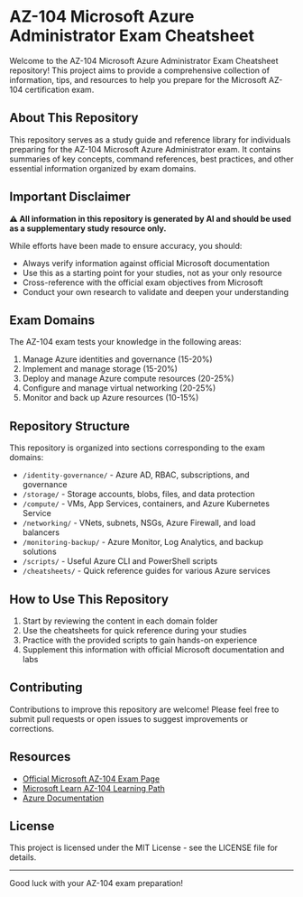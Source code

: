# AZ-104 Microsoft Azure Administrator Exam Cheatsheet

Welcome to the AZ-104 Microsoft Azure Administrator Exam Cheatsheet repository! This project aims to provide a comprehensive collection of information, tips, and resources to help you prepare for the Microsoft AZ-104 certification exam.

## About This Repository

This repository serves as a study guide and reference library for individuals preparing for the AZ-104 Microsoft Azure Administrator exam. It contains summaries of key concepts, command references, best practices, and other essential information organized by exam domains.

## Important Disclaimer

**⚠️ All information in this repository is generated by AI and should be used as a supplementary study resource only.**

While efforts have been made to ensure accuracy, you should:
- Always verify information against official Microsoft documentation
- Use this as a starting point for your studies, not as your only resource
- Cross-reference with the official exam objectives from Microsoft
- Conduct your own research to validate and deepen your understanding

## Exam Domains

The AZ-104 exam tests your knowledge in the following areas:

1. Manage Azure identities and governance (15-20%)
2. Implement and manage storage (15-20%)
3. Deploy and manage Azure compute resources (20-25%)
4. Configure and manage virtual networking (20-25%)
5. Monitor and back up Azure resources (10-15%)

## Repository Structure

This repository is organized into sections corresponding to the exam domains:

- `/identity-governance/` - Azure AD, RBAC, subscriptions, and governance
- `/storage/` - Storage accounts, blobs, files, and data protection
- `/compute/` - VMs, App Services, containers, and Azure Kubernetes Service
- `/networking/` - VNets, subnets, NSGs, Azure Firewall, and load balancers
- `/monitoring-backup/` - Azure Monitor, Log Analytics, and backup solutions
- `/scripts/` - Useful Azure CLI and PowerShell scripts
- `/cheatsheets/` - Quick reference guides for various Azure services

## How to Use This Repository

1. Start by reviewing the content in each domain folder
2. Use the cheatsheets for quick reference during your studies
3. Practice with the provided scripts to gain hands-on experience
4. Supplement this information with official Microsoft documentation and labs

## Contributing

Contributions to improve this repository are welcome! Please feel free to submit pull requests or open issues to suggest improvements or corrections.

## Resources

- [Official Microsoft AZ-104 Exam Page](https://docs.microsoft.com/en-us/learn/certifications/exams/az-104)
- [Microsoft Learn AZ-104 Learning Path](https://docs.microsoft.com/en-us/learn/paths/az-104-administrator-prerequisites/)
- [Azure Documentation](https://docs.microsoft.com/en-us/azure/)

## License

This project is licensed under the MIT License - see the LICENSE file for details.

---

Good luck with your AZ-104 exam preparation!
